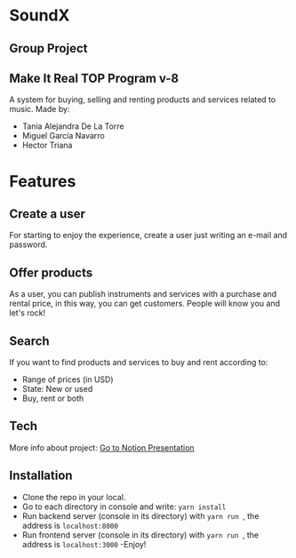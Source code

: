 # SoundX
## Group Project 
## Make It Real TOP Program v-8

A system for buying, selling and renting products and services related to music.
Made by:
- Tania Alejandra De La Torre
- Miguel García Navarro
- Hector Triana

# Features

## Create a user

For starting to enjoy the experience, create a user just writing an e-mail and password.

## Offer products

As a user, you can publish instruments and services with a purchase and rental price, in this way, you can get customers. People will know you and let's rock!

## Search

If you want to find products and services to buy and rent according to:

- Range of prices (in USD)
- State: New or used
- Buy, rent or both



## Tech

More info about project:
[Go to Notion Presentation](https://www.notion.so/SoundX-f18eeb43c84a4c379da067ff062a40d1)

## Installation
- Clone the repo in your local.
- Go to each directory in console and write: ```yarn install ```
- Run backend server (console in its directory) with  ```yarn run ```, the address is ```localhost:8000```
- Run frontend server (console in its directory) with  ```yarn run ```, the address is ```localhost:3000```
-Enjoy!
